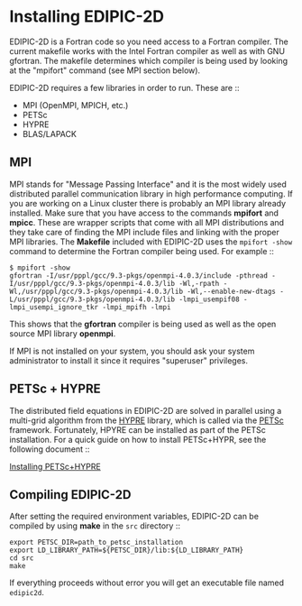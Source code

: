 # Installing EDIPIC-2D



EDIPIC-2D is a Fortran code so you need access to a Fortran compiler. The current makefile works with the Intel Fortran compiler as well as with GNU gfortran. The makefile determines which compiler is being used by looking at the "mpifort" command (see MPI section below).

EDIPIC-2D requires a few libraries in order to run. These are ::
 - MPI (OpenMPI, MPICH, etc.)
 - PETSc
 - HYPRE
 - BLAS/LAPACK

## MPI

MPI stands for "Message Passing Interface" and it is the most widely used distributed parallel communication library in high performance computing. If you are working on a Linux cluster there is probably an MPI library already installed. Make sure that you have access to the commands **mpifort** and **mpicc**. These are wrapper scripts that come with all MPI distributions and they take care of finding the MPI include files and linking with the proper MPI libraries. The **Makefile** included with EDIPIC-2D uses the `mpifort -show` command to determine the Fortran compiler being used. For example ::

```
$ mpifort -show
gfortran -I/usr/pppl/gcc/9.3-pkgs/openmpi-4.0.3/include -pthread -I/usr/pppl/gcc/9.3-pkgs/openmpi-4.0.3/lib -Wl,-rpath -Wl,/usr/pppl/gcc/9.3-pkgs/openmpi-4.0.3/lib -Wl,--enable-new-dtags -L/usr/pppl/gcc/9.3-pkgs/openmpi-4.0.3/lib -lmpi_usempif08 -lmpi_usempi_ignore_tkr -lmpi_mpifh -lmpi
```

This shows that the **gfortran** compiler is being used as well as the open source MPI library **openmpi**. 

If MPI is not installed on your system, you should ask your system administrator to install it since it requires "superuser" privileges. 

## PETSc + HYPRE

The distributed field equations in EDIPIC-2D are solved in parallel using a multi-grid algorithm from the [HYPRE](https://computing.llnl.gov/projects/hypre-scalable-linear-solvers-multigrid-methods) library, which is called via the [PETSc](https://www.mcs.anl.gov/petsc/) framework. Fortunately, HPYRE can be installed as part of the PETSc installation. For a quick guide on how to install PETSc+HYPR, see the following document ::

  [Installing PETSc+HYPRE](./installing_PETSc.md)


## Compiling EDIPIC-2D

After setting the required environment variables, EDIPIC-2D can be compiled by using **make** in the `src` directory ::

```
export PETSC_DIR=path_to_petsc_installation
export LD_LIBRARY_PATH=${PETSC_DIR}/lib:${LD_LIBRARY_PATH}
cd src
make
```

If everything proceeds without error you will get an executable file named `edipic2d`.

